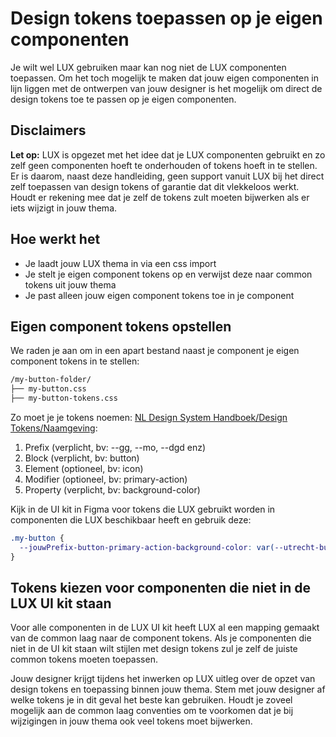 # Design tokens toepassen op je eigen componenten

Je wilt wel LUX gebruiken maar kan nog niet de LUX componenten toepassen. Om het toch mogelijk te maken dat jouw eigen componenten in lijn liggen met de ontwerpen van jouw designer is het mogelijk om direct de design tokens toe te passen op je eigen componenten.

## Disclaimers

**Let op:** LUX is opgezet met het idee dat je LUX componenten gebruikt en zo zelf geen componenten hoeft te onderhouden of tokens hoeft in te stellen. Er is daarom, naast deze handleiding, geen support vanuit LUX bij het direct zelf toepassen van design tokens of garantie dat dit vlekkeloos werkt. Houdt er rekening mee dat je zelf de tokens zult moeten bijwerken als er iets wijzigt in jouw thema.

## Hoe werkt het

- Je laadt jouw LUX thema in via een css import
- Je stelt je eigen component tokens op en verwijst deze naar common tokens uit jouw thema
- Je past alleen jouw eigen component tokens toe in je component

## Eigen component tokens opstellen

We raden je aan om in een apart bestand naast je component je eigen component tokens in te stellen:

```bash
/my-button-folder/
├── my-button.css
├── my-button-tokens.css
```

Zo moet je je tokens noemen: [NL Design System Handboek/Design Tokens/Naamgeving](https://nldesignsystem.nl/handboek/design-tokens/#naamgeving):

1. Prefix (verplicht, bv: --gg, --mo, --dgd enz)
2. Block (verplicht, bv: button)
3. Element (optioneel, bv: icon)
4. Modifier (optioneel, bv: primary-action)
5. Property (verplicht, bv: background-color)

Kijk in de UI kit in Figma voor tokens die LUX gebruikt worden in componenten die LUX beschikbaar heeft en gebruik deze:

```css
.my-button {
  --jouwPrefix-button-primary-action-background-color: var(--utrecht-button-primary-action-background-color);
}
```

## Tokens kiezen voor componenten die niet in de LUX UI kit staan

Voor alle componenten in de LUX UI kit heeft LUX al een mapping gemaakt van de common laag naar de component tokens. Als je componenten die niet in de UI kit staan wilt stijlen met design tokens zul je zelf de juiste common tokens moeten toepassen.

Jouw designer krijgt tijdens het inwerken op LUX uitleg over de opzet van design tokens en toepassing binnen jouw thema. Stem met jouw designer af welke tokens je in dit geval het beste kan gebruiken. Houdt je zoveel mogelijk aan de common laag conventies om te voorkomen dat je bij wijzigingen in jouw thema ook veel tokens moet bijwerken.
